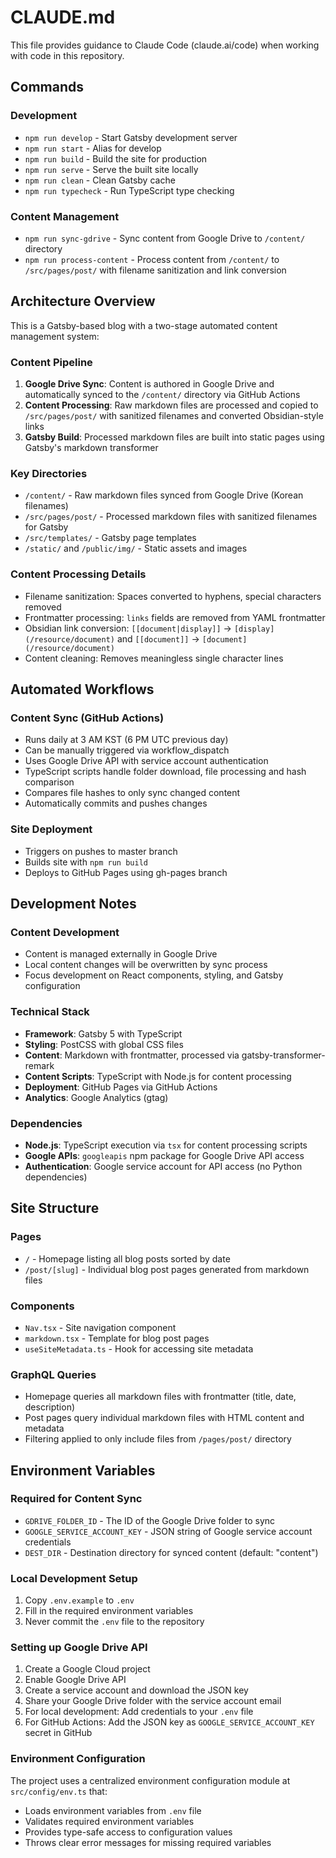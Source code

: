 # CLAUDE.md

This file provides guidance to Claude Code (claude.ai/code) when working with code in this repository.

## Commands

### Development
- `npm run develop` - Start Gatsby development server
- `npm run start` - Alias for develop
- `npm run build` - Build the site for production
- `npm run serve` - Serve the built site locally
- `npm run clean` - Clean Gatsby cache
- `npm run typecheck` - Run TypeScript type checking

### Content Management
- `npm run sync-gdrive` - Sync content from Google Drive to `/content/` directory
- `npm run process-content` - Process content from `/content/` to `/src/pages/post/` with filename sanitization and link conversion

## Architecture Overview

This is a Gatsby-based blog with a two-stage automated content management system:

### Content Pipeline
1. **Google Drive Sync**: Content is authored in Google Drive and automatically synced to the `/content/` directory via GitHub Actions
2. **Content Processing**: Raw markdown files are processed and copied to `/src/pages/post/` with sanitized filenames and converted Obsidian-style links
3. **Gatsby Build**: Processed markdown files are built into static pages using Gatsby's markdown transformer

### Key Directories
- `/content/` - Raw markdown files synced from Google Drive (Korean filenames)
- `/src/pages/post/` - Processed markdown files with sanitized filenames for Gatsby
- `/src/templates/` - Gatsby page templates
- `/static/` and `/public/img/` - Static assets and images

### Content Processing Details
- Filename sanitization: Spaces converted to hyphens, special characters removed
- Frontmatter processing: `links` fields are removed from YAML frontmatter
- Obsidian link conversion: `[[document|display]]` → `[display](/resource/document)` and `[[document]]` → `[document](/resource/document)`
- Content cleaning: Removes meaningless single character lines

## Automated Workflows

### Content Sync (GitHub Actions)
- Runs daily at 3 AM KST (6 PM UTC previous day)
- Can be manually triggered via workflow_dispatch
- Uses Google Drive API with service account authentication
- TypeScript scripts handle folder download, file processing and hash comparison
- Compares file hashes to only sync changed content
- Automatically commits and pushes changes

### Site Deployment
- Triggers on pushes to master branch
- Builds site with `npm run build`
- Deploys to GitHub Pages using gh-pages branch

## Development Notes

### Content Development
- Content is managed externally in Google Drive
- Local content changes will be overwritten by sync process
- Focus development on React components, styling, and Gatsby configuration

### Technical Stack
- **Framework**: Gatsby 5 with TypeScript
- **Styling**: PostCSS with global CSS files
- **Content**: Markdown with frontmatter, processed via gatsby-transformer-remark
- **Content Scripts**: TypeScript with Node.js for content processing
- **Deployment**: GitHub Pages via GitHub Actions
- **Analytics**: Google Analytics (gtag)

### Dependencies
- **Node.js**: TypeScript execution via `tsx` for content processing scripts
- **Google APIs**: `googleapis` npm package for Google Drive API access
- **Authentication**: Google service account for API access (no Python dependencies)

## Site Structure

### Pages
- `/` - Homepage listing all blog posts sorted by date
- `/post/[slug]` - Individual blog post pages generated from markdown files

### Components
- `Nav.tsx` - Site navigation component
- `markdown.tsx` - Template for blog post pages
- `useSiteMetadata.ts` - Hook for accessing site metadata

### GraphQL Queries
- Homepage queries all markdown files with frontmatter (title, date, description)
- Post pages query individual markdown files with HTML content and metadata
- Filtering applied to only include files from `/pages/post/` directory

## Environment Variables

### Required for Content Sync
- `GDRIVE_FOLDER_ID` - The ID of the Google Drive folder to sync
- `GOOGLE_SERVICE_ACCOUNT_KEY` - JSON string of Google service account credentials
- `DEST_DIR` - Destination directory for synced content (default: "content")

### Local Development Setup
1. Copy `.env.example` to `.env`
2. Fill in the required environment variables
3. Never commit the `.env` file to the repository

### Setting up Google Drive API
1. Create a Google Cloud project
2. Enable Google Drive API
3. Create a service account and download the JSON key
4. Share your Google Drive folder with the service account email
5. For local development: Add credentials to your `.env` file
6. For GitHub Actions: Add the JSON key as `GOOGLE_SERVICE_ACCOUNT_KEY` secret in GitHub

### Environment Configuration
The project uses a centralized environment configuration module at `src/config/env.ts` that:
- Loads environment variables from `.env` file
- Validates required environment variables
- Provides type-safe access to configuration values
- Throws clear error messages for missing required variables
